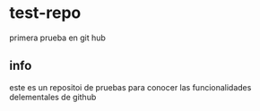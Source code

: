 # test-repo
primera prueba en git hub
## info 
este es un repositoi  de pruebas para conocer las funcionalidades delementales de github 
